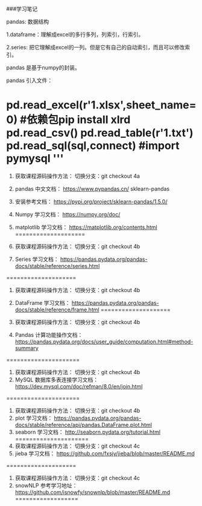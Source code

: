 ###学习笔记


pandas: 数据结构

1.dataframe：理解成excel的多行多列，列索引，行索引。

2.series:  把它理解成excel的一列。但是它有自己的自动索引，而且可以修改索引。

pandas 是基于numpy的封装。

pandas 引入文件：

pd.read_excel(r'1.xlsx',sheet_name=0)  #依赖包pip install xlrd
pd.read_csv()
pd.read_table(r'1.txt')
pd.read_sql(sql,connect)  #import pymysql
'''
===================
1. 获取课程源码操作方法：
切换分支：git checkout 4a
2. pandas 中文文档：
https://www.pypandas.cn/
sklearn-pandas
3. 安装参考文档：
https://pypi.org/project/sklearn-pandas/1.5.0/
4. Numpy 学习文档：
https://numpy.org/doc/
5. matplotlib 学习文档：
https://matplotlib.org/contents.html 
====================

1. 获取课程源码操作方法：
切换分支：git checkout 4b
2. Series 学习文档：
https://pandas.pydata.org/pandas-docs/stable/reference/series.html 

====================
1. 获取课程源码操作方法：
切换分支：git checkout 4b
2. DataFrame 学习文档：
https://pandas.pydata.org/pandas-docs/stable/reference/frame.html 
====================

1. 获取课程源码操作方法：
切换分支：git checkout 4b
2. Pandas 计算功能操作文档：
https://pandas.pydata.org/docs/user_guide/computation.html#method-summary 

=====================

1. 获取课程源码操作方法：
切换分支：git checkout 4b
2. MySQL 数据库多表连接学习文档：
https://dev.mysql.com/doc/refman/8.0/en/join.html 

=====================
1. 获取课程源码操作方法：
切换分支：git checkout 4b
2. plot 学习文档：
https://pandas.pydata.org/pandas-docs/stable/reference/api/pandas.DataFrame.plot.html
3. seaborn 学习文档：
http://seaborn.pydata.org/tutorial.html 
=====================
1. 获取课程源码操作方法：
切换分支：git checkout 4c
2. jieba 学习文档：
https://github.com/fxsjy/jieba/blob/master/README.md 

====================

1. 获取课程源码操作方法：
切换分支：git checkout 4c
2. snowNLP 参考学习地址：
https://github.com/isnowfy/snownlp/blob/master/README.md 
==================
